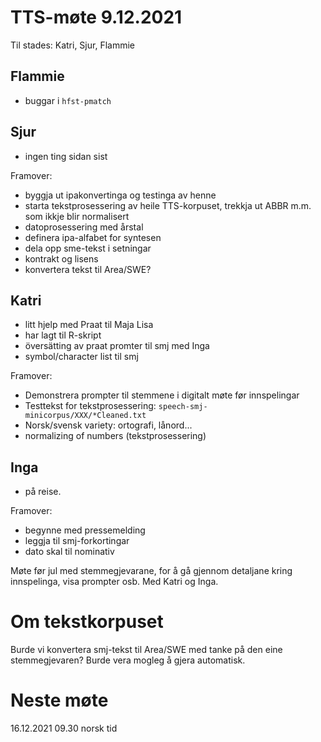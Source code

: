 # TTS-møte 9.12.2021

Til stades: Katri, Sjur, Flammie

## Flammie
- buggar i `hfst-pmatch`

## Sjur
- ingen ting sidan sist

Framover:
- byggja ut ipakonvertinga og testinga av henne
- starta tekstprosessering av heile TTS-korpuset, trekkja ut ABBR m.m. som ikkje blir normalisert
- datoprosessering med årstal
- definera ipa-alfabet for syntesen
- dela opp sme-tekst i setningar
- kontrakt og lisens
- konvertera tekst til Area/SWE?

## Katri
- litt hjelp med Praat til Maja Lisa
- har lagt til R-skript
- översätting av praat promter til smj med Inga
- symbol/character list til smj

Framover:
- Demonstrera prompter til stemmene i digitalt møte før innspelingar
- Testtekst for tekstprosessering: `speech-smj-minicorpus/XXX/*Cleaned.txt`
- Norsk/svensk variety: ortografi, lånord...
- normalizing of numbers (tekstprosessering)

## Inga
- på reise.

Framover:
- begynne med pressemelding
- leggja til smj-forkortingar
- dato skal til nominativ

Møte før jul med stemmegjevarane, for å gå gjennom detaljane kring innspelinga, visa prompter osb. Med Katri og Inga.

# Om tekstkorpuset

Burde vi konvertera smj-tekst til Area/SWE med tanke på den eine stemmegjevaren? Burde vera mogleg å gjera automatisk.

# Neste møte

16.12.2021 09.30 norsk tid
